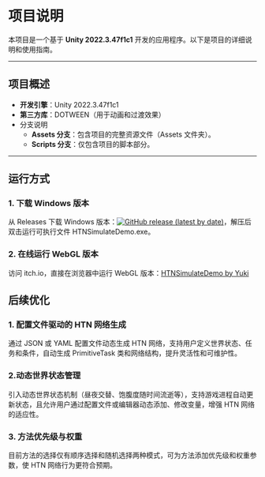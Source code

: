 # 项目说明

本项目是一个基于 **Unity 2022.3.47f1c1** 开发的应用程序。以下是项目的详细说明和使用指南。

------

## 项目概述

- **开发引擎**：Unity 2022.3.47f1c1
- **第三方库**：DOTWEEN（用于动画和过渡效果）
- 分支说明
  - **Assets 分支**：包含项目的完整资源文件（Assets 文件夹）。
  - **Scripts 分支**：仅包含项目的脚本部分。

------

## 运行方式

### 1. 下载 Windows 版本

从 Releases 下载 Windows 版本：[![GitHub release (latest by date)](https://img.shields.io/github/v/release/Shirakoko/HTNSimulateDemo)](https://github.com/yourusername/Shirakoko/HTNSimulateDemo/latest)，解压后双击运行可执行文件 HTNSimulateDemo.exe。

### 2. 在线运行 WebGL 版本

访问 itch.io，直接在浏览器中运行 WebGL 版本：[HTNSimulateDemo by Yuki](https://yukilovesgames.itch.io/htnsimulatedemo)

## 后续优化

### 1. 配置文件驱动的 HTN 网络生成

通过 JSON 或 YAML 配置文件动态生成 HTN 网络，支持用户定义世界状态、任务和条件，自动生成 PrimitiveTask 类和网络结构，提升灵活性和可维护性。

### 2.动态世界状态管理

引入动态世界状态机制（昼夜交替、饱腹度随时间流逝等），支持游戏进程自动更新状态，且允许用户通过配置文件或编辑器动态添加、修改变量，增强 HTN 网络的适应性。

### 3. 方法优先级与权重

目前方法的选择仅有顺序选择和随机选择两种模式，可为方法添加优先级和权重参数，使 HTN 网络行为更符合预期。
